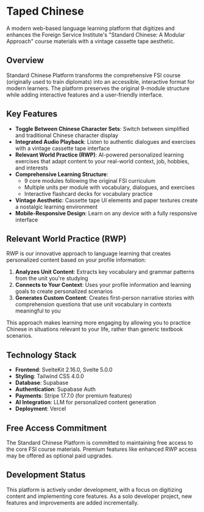 # Taped Chinese

A modern web-based language learning platform that digitizes and enhances the Foreign Service Institute's "Standard Chinese: A Modular Approach" course materials with a vintage cassette tape aesthetic.

## Overview

Standard Chinese Platform transforms the comprehensive FSI course (originally used to train diplomats) into an accessible, interactive format for modern learners. The platform preserves the original 9-module structure while adding interactive features and a user-friendly interface.

## Key Features

- **Toggle Between Chinese Character Sets**: Switch between simplified and traditional Chinese character display
- **Integrated Audio Playback**: Listen to authentic dialogues and exercises with a vintage cassette tape interface
- **Relevant World Practice (RWP)**: AI-powered personalized learning exercises that adapt content to your real-world context, job, hobbies, and interests
- **Comprehensive Learning Structure**: 
  - 9 core modules following the original FSI curriculum
  - Multiple units per module with vocabulary, dialogues, and exercises
  - Interactive flashcard decks for vocabulary practice
- **Vintage Aesthetic**: Cassette tape UI elements and paper textures create a nostalgic learning environment
- **Mobile-Responsive Design**: Learn on any device with a fully responsive interface

## Relevant World Practice (RWP)

RWP is our innovative approach to language learning that creates personalized content based on your profile information:

1. **Analyzes Unit Content**: Extracts key vocabulary and grammar patterns from the unit you're studying
2. **Connects to Your Context**: Uses your profile information and learning goals to create personalized scenarios
3. **Generates Custom Content**: Creates first-person narrative stories with comprehension questions that use unit vocabulary in contexts meaningful to you

This approach makes learning more engaging by allowing you to practice Chinese in situations relevant to your life, rather than generic textbook scenarios.

## Technology Stack

- **Frontend**: SvelteKit 2.16.0, Svelte 5.0.0
- **Styling**: Tailwind CSS 4.0.0
- **Database**: Supabase
- **Authentication**: Supabase Auth
- **Payments**: Stripe 17.7.0 (for premium features)
- **AI Integration**: LLM for personalized content generation
- **Deployment**: Vercel

## Free Access Commitment

The Standard Chinese Platform is committed to maintaining free access to the core FSI course materials. Premium features like enhanced RWP access may be offered as optional paid upgrades.

## Development Status

This platform is actively under development, with a focus on digitizing content and implementing core features. As a solo developer project, new features and improvements are added incrementally.
